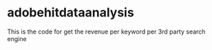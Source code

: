 # adobehitdataanalysis
This is the code for get the revenue per keyword per 3rd party search engine
